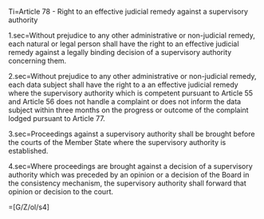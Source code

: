 Ti=Article 78 - Right to an effective judicial remedy against a supervisory authority

1.sec=Without prejudice to any other administrative or non-judicial remedy, each natural or legal person shall have the right to an effective judicial remedy against a legally binding decision of a supervisory authority concerning them.

2.sec=Without prejudice to any other administrative or non-judicial remedy, each data subject shall have the right to a an effective judicial remedy where the supervisory authority which is competent pursuant to Article 55 and Article 56 does not handle a complaint or does not inform the data subject within three months on the progress or outcome of the complaint lodged pursuant to Article 77.

3.sec=Proceedings against a supervisory authority shall be brought before the courts of the Member State where the supervisory authority is established.

4.sec=Where proceedings are brought against a decision of a supervisory authority which was preceded by an opinion or a decision of the Board in the consistency mechanism, the supervisory authority shall forward that opinion or decision to the court.

=[G/Z/ol/s4]
